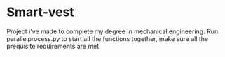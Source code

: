 # Smart-vest
Project i've made to complete my degree in mechanical engineering.
Run parallelprocess.py to start all the functions together, make sure all the prequisite requirements are met

